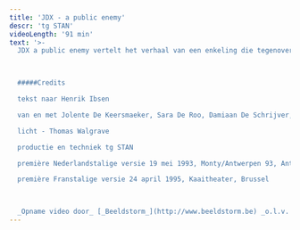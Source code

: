 ```yaml
---
title: 'JDX - a public enemy'
descr: 'tg STAN'
videoLength: '91 min'
text: '>-
  JDX a public enemy vertelt het verhaal van een enkeling die tegenover een maatschappelijke en politieke meerderheid staat. Een dokter ontdekt dat het water in het nieuwe kuuroord ernstig vervuild is. Zijn broer, de burgemeester van de stad, weigert op te treden wegens de zware financiële gevolgen die dat zou hebben. Uiteindelijk wordt de dokter als een vijand van het volk gebrandmerkt, want de bevolking denkt dat haar welvaart bedreigd wordt. De rol van de media en de valkuilen van de democratie worden uitvoerig belicht. In agitpropstijl stelt de voorstelling het totaal gebrek aan oprechtheid in een democratie aan de kaak, het gesjoemel, de leugens en intimidatie, het bedrog van de bevolking en de onverdraagzaamheid.

  ‍

  #####Credits

  tekst naar Henrik Ibsen

  van en met Jolente De Keersmaeker, Sara De Roo, Damiaan De Schrijver, Frank Vercruyssen en Natali Broods of Tine Embrechts of Annette Kouwenhoven of Stijn Van Opstal of Mieke Verdin

  licht - Thomas Walgrave

  productie en techniek tg STAN

  première Nederlandstalige versie 19 mei 1993, Monty/Antwerpen 93, Antwerpen

  première Franstalige versie 24 april 1995, Kaaitheater, Brussel

  ‍

  _Opname video door_ [_Beeldstorm_](http://www.beeldstorm.be) _o.l.v. Jan Bosteels_'
---
```

